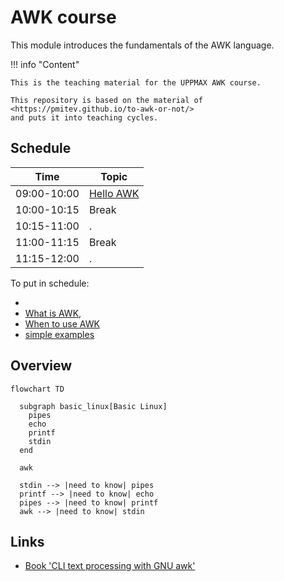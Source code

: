# AWK course

This module introduces the fundamentals of the AWK language. 

!!! info "Content"

    This is the teaching material for the UPPMAX AWK course.

    This repository is based on the material of <https://pmitev.github.io/to-awk-or-not/>
    and puts it into teaching cycles.
    
## Schedule

Time          | Topic
--------------|-------------------------------
09:00-10:00   | [Hello AWK](hello_awk.md)
10:00-10:15   | Break
10:15-11:00   | .
11:00-11:15   | Break
11:15-12:00   | .

To put in schedule:

 * 
 * [What is AWK](what_is_awk.md), 
 * [When to use AWK](when_to_use_awk.md) 
 * [simple examples](simple_examples.md)

## Overview

```mermaid
flowchart TD

  subgraph basic_linux[Basic Linux]
    pipes
    echo
    printf
    stdin
  end

  awk

  stdin --> |need to know| pipes
  printf --> |need to know| echo
  pipes --> |need to know| printf
  awk --> |need to know| stdin
```

## Links

 * [Book 'CLI text processing with GNU awk'](https://learnbyexample.github.io/learn_gnuawk/)
